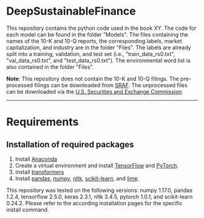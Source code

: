 # DeepSustainableFinance

This repository contains the python code used in the book XY. The code for each model can be found in the folder "Models". The files containing the names of the 10-K and 10-Q reports, the corresponding labels, market capitalization, and industry are in the folder "Files". The labels are already split into a training, validation, and test set (i.e., "train_data_rs0.txt", "val_data_rs0.txt", and "test_data_rs0.txt"). The environmental word list is also contained in the folder "Files".

**Note**: This repository does not contain the 10-K and 10-Q filings. The pre-processed filings can be downloaded from [SRAF](https://sraf.nd.edu/data/stage-one-10-x-parse-data/). The unprocessed files can be downloaded via the [U.S. Securities and Exchange Commission](https://www.sec.gov/Archives/edgar/Feed/).

---


# Requirements
## Installation of required packages

1. Install [Anaconda](https://docs.anaconda.com/anaconda/install/)
2. Create a virtual environment and install [TensorFlow](https://www.tensorflow.org/install/pip#tensorflow-2.0-rc-is-available) and [PyTorch](https://pytorch.org/get-started/locally/#start-locally).
3. Install [transformers](https://github.com/huggingface/transformers)
4. Install [pandas](https://pandas.pydata.org/docs/getting_started/install.html), [numpy](https://numpy.org/install/), [nltk](https://www.nltk.org/install.html), [scikit-learn](https://scikit-learn.org/stable/install.html), and [lime](https://github.com/marcotcr/lime).

This repository was tested on the following versions: numpy 1.17.0, pandas 1.2.4, tensorflow 2.5.0, keras 2.3.1, nltk 3.4.5, pytorch 1.0.1, and scikit-learn 0.24.2.
Please refer to the according installation pages for the specific install command.
